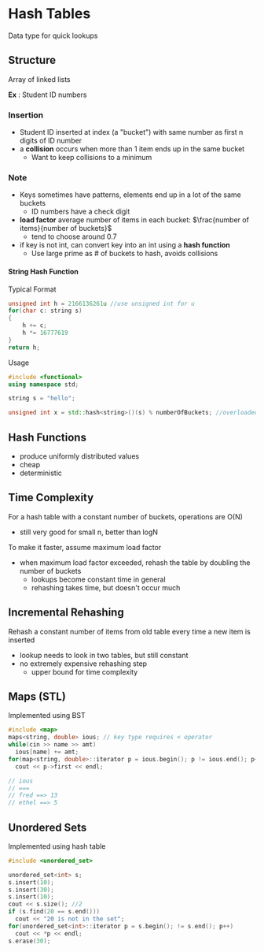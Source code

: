 # Hash Tables

Data type for quick lookups

## Structure

Array of linked lists

**Ex** : Student ID numbers

### Insertion

* Student ID inserted at index (a "bucket") with same number as first n digits of ID number
* a **collision** occurs when more than 1 item ends up in the same bucket
  * Want to keep collisions to a minimum

### Note

* Keys sometimes have patterns, elements end up in a lot of the same buckets
  * ID numbers have a check digit
* **load factor** average number of items in each bucket: $\frac{number of items}{number of buckets}$
  * tend to choose around 0.7
* if key is not int, can convert key into an int using a **hash function**
  * Use large prime as # of buckets to hash, avoids collisions

#### String Hash Function

Typical Format

```cpp
unsigned int h = 2166136261u //use unsigned int for u
for(char c: string s)
{
    h += c;
    h *= 16777619
}
return h;
```

Usage

```cpp
#include <functional>
using namespace std;

string s = "hello";

unsigned int x = std::hash<string>()(s) % numberOfBuckets; //overloaded function call operator
```

## Hash Functions

* produce uniformly distributed values
* cheap
* deterministic

## Time Complexity

For a hash table with a constant number of buckets, operations are O(N)

* still very good for small n, better than logN

To make it faster, assume maximum load factor

* when maximum load factor exceeded, rehash the table by doubling the number of buckets
  * lookups become constant time in general
  * rehashing takes time, but doesn't occur much

## Incremental Rehashing

Rehash a constant number of items from old table every time a new item is inserted

* lookup needs to look in two tables, but still constant
* no extremely expensive rehashing step
  * upper bound for time complexity

## Maps (STL)

Implemented using BST

```cpp
#include <map>
maps<string, double> ious; // key type requires < operator
while(cin >> name >> amt)
  ious[name] += amt;
for(map<string, double>::iterator p = ious.begin(); p != ious.end(); p++) //always visits all pairs in increasing order of key
  cout << p->first << endl;

// ious
// ===
// fred ==> 13 
// ethel ==> 5
```

## Unordered Sets

Implemented using hash table

```cpp
#include <unordered_set>

unordered_set<int> s;
s.insert(10);
s.insert(30);
s.insert(10);
cout << s.size(); //2
if (s.find(20 == s.end()))
  cout << "20 is not in the set";
for(unordered_set<int>::iterator p = s.begin(); != s.end(); p++)
  cout << *p << endl;
s.erase(30);
```
